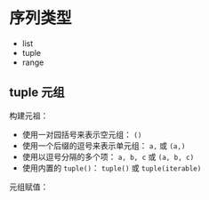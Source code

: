 # 序列类型
- list
- tuple
- range


## tuple 元组
构建元祖：  
- 使用一对园括号来表示空元组： `()`  
- 使用一个后缀的逗号来表示单元组： `a,` 或 `(a,)`  
- 使用以逗号分隔的多个项： `a, b, c` 或 `(a, b, c)`  
- 使用内置的 `tuple()`： `tuple()` 或 `tuple(iterable)`  

元组赋值：  

